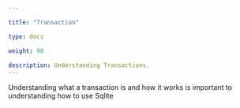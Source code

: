 ```yaml
---

title: "Transaction"

type: docs

weight: 90

description: Understanding Transactions. 
---
```


 Understanding what a transaction is and how it works is important to understanding how to use Sqlite